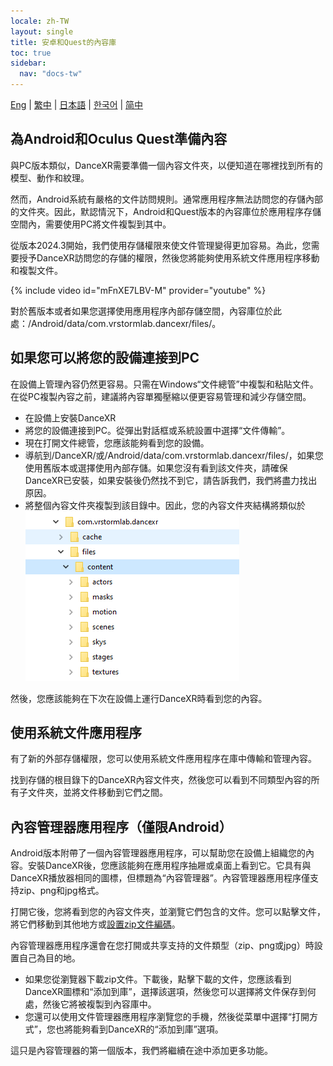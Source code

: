 ```yaml
---
locale: zh-TW
layout: single
title: 安卓和Quest的內容庫
toc: true
sidebar:
  nav: "docs-tw"
---
```

[Eng](/dancexr/content_android_quest) | [繁中](/tw/dancexr/content_android_quest) | [日本語](/jp/dancexr/content_android_quest) | [한국어](/kr/dancexr/content_android_quest) | [简中](/zh/dancexr/content_android_quest)

## 為Android和Oculus Quest準備內容

與PC版本類似，DanceXR需要準備一個內容文件夾，以便知道在哪裡找到所有的模型、動作和紋理。

然而，Android系統有嚴格的文件訪問規則。通常應用程序無法訪問您的存儲內部的文件夾。因此，默認情況下，Android和Quest版本的內容庫位於應用程序存儲空間內，需要使用PC將文件複製到其中。

從版本2024.3開始，我們使用存儲權限來使文件管理變得更加容易。為此，您需要授予DanceXR訪問您的存儲的權限，然後您將能夠使用系統文件應用程序移動和複製文件。

{% include video id="mFnXE7LBV-M" provider="youtube" %}

對於舊版本或者如果您選擇使用應用程序內部存儲空間，內容庫位於此處：/Android/data/com.vrstormlab.dancexr/files/。

## 如果您可以將您的設備連接到PC

在設備上管理內容仍然更容易。只需在Windows“文件總管”中複製和粘貼文件。在從PC複製內容之前，建議將內容單獨壓縮以便更容易管理和減少存儲空間。

* 在設備上安裝DanceXR
* 將您的設備連接到PC。從彈出對話框或系統設置中選擇“文件傳輸”。
* 現在打開文件總管，您應該能夠看到您的設備。
* 導航到/DanceXR/或/Android/data/com.vrstormlab.dancexr/files/，如果您使用舊版本或選擇使用內部存儲。如果您沒有看到該文件夾，請確保DanceXR已安裝，如果安裝後仍然找不到它，請告訴我們，我們將盡力找出原因。
* 將整個內容文件夾複製到該目錄中。因此，您的內容文件夾結構將類似於![example folder](/images/content_folder_android.png)

然後，您應該能夠在下次在設備上運行DanceXR時看到您的內容。

## 使用系統文件應用程序

有了新的外部存儲權限，您可以使用系統文件應用程序在庫中傳輸和管理內容。

找到存儲的根目錄下的DanceXR內容文件夾，然後您可以看到不同類型內容的所有子文件夾，並將文件移動到它們之間。

## 內容管理器應用程序（僅限Android）

Android版本附帶了一個內容管理器應用程序，可以幫助您在設備上組織您的內容。安裝DanceXR後，您應該能夠在應用程序抽屜或桌面上看到它。它具有與DanceXR播放器相同的圖標，但標題為“內容管理器”。內容管理器應用程序僅支持zip、png和jpg格式。

打開它後，您將看到您的內容文件夾，並瀏覽它們包含的文件。您可以點擊文件，將它們移動到其他地方或[設置zip文件編碼](features/zip_format)。

內容管理器應用程序還會在您打開或共享支持的文件類型（zip、png或jpg）時設置自己為目的地。

* 如果您從瀏覽器下載zip文件。下載後，點擊下載的文件，您應該看到DanceXR圖標和“添加到庫”，選擇該選項，然後您可以選擇將文件保存到何處，然後它將被複製到內容庫中。
* 您還可以使用文件管理器應用程序瀏覽您的手機，然後從菜單中選擇“打開方式”，您也將能夠看到DanceXR的“添加到庫”選項。

這只是內容管理器的第一個版本，我們將繼續在途中添加更多功能。